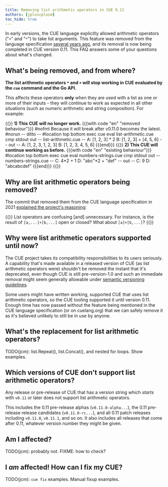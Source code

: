 ```yaml
---
title: Removing list arithmetic operators in CUE 0.11
authors: [jpluscplusm]
toc_hide: true
---
```


In early versions, the CUE language explicitly allowed arithmetic operators
("`+`" and "`*`") to take list arguments.
This feature was removed from the language specification
[several years ago](https://review.gerrithub.io/plugins/gitiles/cue-lang/cue/+/172f0060cd405f30c5873b793e44300e1a3588cb%5E%21/),
and its removal is now being completed in CUE version 0.11.
This FAQ answers some of your questions about what's changed.

## What's being removed, and from where?

**The list arithmetic operators `*`<!-- syntax* --> and `+` will stop working
in CUE evaluated by the `cue` command and the Go API.**

This affects these operators **only** when they are used with a list as one or
more of their inputs - they will continue to work as expected in all other
situations (such as numeric arithmetic and string composition). For example:

{{<columns>}}
**1) This CUE will no longer work.**
{{{with code "en" "removed behaviour"}}}
#nofmt Because it will break after v0.11.0 becomes the latest.
#norun -- ditto --
#location top bottom
exec cue eval list-arithmetic.cue
cmp stdout out
-- list-arithmetic.cue --
A: [1, 2, 3] * 2
B: [1, 2, 3] + [4, 5, 6]
-- out --
A: [1, 2, 3, 1, 2, 3]
B: [1, 2, 3, 4, 5, 6]
{{{end}}}
{{<columns-separator>}}
**2) This CUE will continue working as before.**
{{{with code "en" "existing behaviour"}}}
#location top bottom
exec cue eval numbers-strings.cue
cmp stdout out
-- numbers-strings.cue --
C: 4*2 + 1
D: "abc"*2 + "def"
-- out --
C: 9
D: "abcabcdef"
{{{end}}}
{{</columns>}}


## Why are list arithmetic operators being removed?

The commit that removed them from the CUE language specification in 2021
[explained the project's reasoning](https://review.gerrithub.io/plugins/gitiles/cue-lang/cue/+/172f0060cd405f30c5873b793e44300e1a3588cb%5E%21/):

{{<quote>}}
List operators are confusing [and] unnecessary.
For instance, is the result of <code>[a,...]+[b,...]</code> open or closed?
What about <code>[a]+[b,...]</code>?
{{</quote>}}

## Why were list arithmetic operators supported until now?

The CUE project takes its compatibility responsibilities to its users
seriously. A capability that's made available in a released version of CUE (as
list arithmetic operators were) shouldn't be removed the instant that it's
deprecated, even though CUE is still pre-version-1.0 and such an immediate
removal might seem generally allowable under
[semantic versioning guidelines](https://semver.org/#spec-item-5).

Some users might have written working, supported CUE that uses list arithmetic
operators, so the CUE tooling supported it until version 0.11. Enough time has
now passed without the feature being mentioned in the CUE language
specification (or on cuelang.org) that we can safely remove it as it's believed
unlikely to still be in use by anyone.

## What's the replacement for list arithmetic operators?

TODO(jcm): list.Repeat(), list.Concat(), and nested for loops. Show examples.

## Which versions of CUE don't support list arithmetic operators?

Any release or pre-release of CUE that has a version string which *starts* with
`v0.11` or later does not support list arithmetic operators.

This includes the 0.11 pre-release alphas (`v0.11.0-alpha...`), the 0.11
pre-release release candidates (`v0.11.0-rc...`), and all 0.11 patch releases
including `v0.11.0`, `v0.11.1`, and so on. It also includes all releases that
come after 0.11, whatever version number they might be given.

## Am I affected?

TODO(jcm): probably not. FIXME: how to check?

## I *am* affected! How can I fix my CUE?

TODO(jcm): `cue fix` examples. Manual fixup examples.
